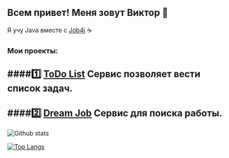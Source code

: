 ## Всем привет! Меня зовут Виктор 👋
Я учу Java вместе с [Job4j](https://job4j.ru/) :coffee:

### Мои проекты:
####:one: [ToDo List](https://github.com/xocer/job4j_todo) Сервис позволяет вести список задач.
-
####:two: [Dream Job](https://github.com/xocer/job4j_dreamjob) Сервис для поиска работы.
-
![Github stats](https://github-readme-stats.vercel.app/api?username=xocer&hide=stars,prs,issues,contribs)

[![Top Langs](https://github-readme-stats.vercel.app/api/top-langs/?username=xocer&layout=compact)](https://github.com/xocer/github-readme-stats)
<!--
**xocer/xocer** is a ✨ _special_ ✨ repository because its `README.md` (this file) appears on your GitHub profile.

Here are some ideas to get you started:

- 🔭 I’m currently working on ...
- 🌱 I’m currently learning ...
- 👯 I’m looking to collaborate on ...
- 🤔 I’m looking for help with ...
- 💬 Ask me about ...
- 📫 How to reach me: ...
- 😄 Pronouns: ...
- ⚡ Fun fact: ...
-->
